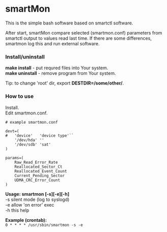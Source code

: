 # smartMon
This is the simple bash software based on smartctl software.

After start, smartMon compare selected (smartmon.conf) parameters from smartctl output to values read last time.
If there are some differences, smartmon log this and run external software.

### Install/uninstall
**make install** - put requred files into Your system.  
**make uninstall** - remove program from Your system.  

Tip: to change 'root' dir, export **DESTDIR=/some/other/**.

### How to use
Install.  
Edit smartmon.conf.  
```
# example smartmon.conf

devt=(
#   'device'   'device type'``
    '/dev/hda' ''
    '/dev/sdb' 'sat'
)

params=(
    Raw_Read_Error_Rate
    Reallocated_Sector_Ct
    Reallocated_Event_Count
    Current_Pending_Sector
    UDMA_CRC_Error_Count
)
```
**Usage: smartmon [-s][-e][-h]**  
-s silent mode (log to syslogd)  
-e allow 'on error' exec  
-h this help  

**Example (crontab):**  
``0 * * * * /usr/sbin/smartmon -s -e``
